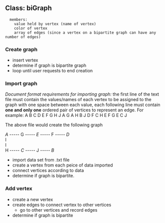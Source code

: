 ## Class: biGraph
      members:
        value held by vertex (name of vertex)
        color of vertex
        array of edges (since a vertex on a bipartite graph can have any number of edges)
        
### Create graph
  - insert vertex
  - determine if graph is bipartite graph
  - loop until user requests to end creation
  
### Import graph
_Document format requirements for importing graph:_ the first line of the text file must contain the values/names of each vertex to be assigned to the graph with one space between each value, each following line must contain __one and only one__ ordered pair of vertices to represent an edge.  For example: 
      A B C D E F G H J
      A G
      A H
      B J
      D F
      C H
      E F
      G E
      C J

The above file would create the following graph

_A_ ----- G ----- _E_ ----- F ----- _D_  
I  
I                  
H ----- _C_ ----- J ----- _B_
      
      
  - import data set from .txt file
  - create a vertex from each peice of data imported
  - connect vertices according to data
  - determine if graph is bipartite.
  
### Add vertex
  - create a new vertex
  - create edges to connect vertex to other vertices
    - go to other vertices and record edges
  - determine if graph is bipartite
  
